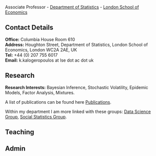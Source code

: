<!---![LSE](lse-logo.jpg)--->

Associate Professor - [Department of Statistics](http://www.lse.ac.uk/statistics) - [London School of Economics](http://www.lse.ac.uk)

## Contact Details 

**Office:** Columbia House Room 610 <br>
**Address:** Houghton Street, Department of Statistics, London School of Economics, London WC2A 2AE, UK <br>
**Tel:** +44 (0) 207 755 6017 <br>
**Email:** k.kalogeropoulos at lse dot ac dot uk<br>

## Research

**Research Interests:** Bayesian Inference, Stochastic Volatility, Epidemic Models, Factor Analysis, Mixtures.

A list of publications can be found here [Publications](http://www.lse.ac.uk).    

Within my department I am more linked with these groups: [Data Science Group](http://www.lse.ac.uk/statistics), [Social Statistics Group](http://www.lse.ac.uk/statistics).         

## Teaching 

## Admin



